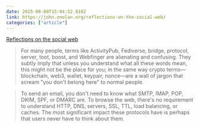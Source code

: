 ```yaml
---
date: 2025-08-08T15:04:52.018Z
link: https://john.onolan.org/reflections-on-the-social-web/
categories: ["article"]
---
```

[Reflections on the social web](https://john.onolan.org/reflections-on-the-social-web/)

> For many people, terms like ActivityPub, Fediverse, bridge, protocol, server, toot, boost, and Webfinger are alienating and confusing. They subtly imply that unless you understand what all these words mean, this might not be the place for you; in the same way crypto terms—blockchain, web3, wallet, keypair, nonce—are a wall of jargon that scream "you don't belong here" to normal people.

> To send an email, you don't need to know what SMTP, IMAP, POP, DKIM, SPF, or DMARC are. To browse the web, there's no requirement to understand HTTP, DNS, servers, SSL, TTL, load balancing, or caches. The most significant impact these protocols have is perhaps that users never have to think about them.
